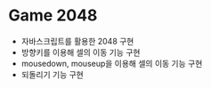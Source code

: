 <h1>Game 2048</h1>
<ul>
  <li>자바스크립트를 활용한 2048 구현</li>
  <li>방향키를 이용해 셀의 이동 기능 구현</li>
  <li>mousedown, mouseup을 이용해 셀의 이동 기능 구현</li>
  <li>되돌리기 기능 구현</li>
</ul>
